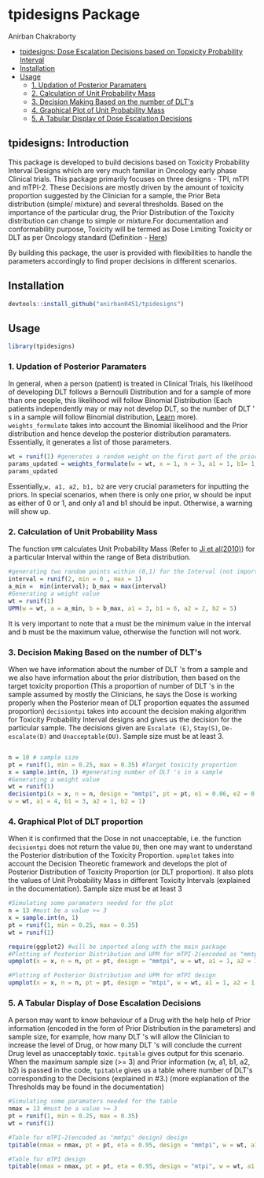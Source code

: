 
tpidesigns Package
================
Anirban Chakraborty

  - [tpidesigns: Dose Escalation Decisions based on Topxicity Probability Interval](#tpidesigns-introduction)
  - [Installation](#installation)
  - [Usage](#usage)
      - [1. Updation of Posterior Paramaters](#Updation-of-Posterior-Paramaters)
      - [2. Calculation of Unit Probability Mass](#Calculation-of-Unit-Probability-Mass)
      - [3. Decision Making Based on the number of DLT's](#Decision-Making-Based-on-the-number-of-DLT's)
      - [4. Graphical Plot of Unit Probability Mass](#Graphical-Plot-of-Unit-Probability-Mass)
      - [5. A Tabular Display of Dose Escalation Decisions](#A-Tabular-Display-of-Dose-Escalation-Decisions)
      

## tpidesigns: Introduction

This package is developed to build decisions based on Toxicity Probability Interval Designs which are very much familiar in Oncology early phase Clinical trials. This package primarily focuses on three designs - TPI, mTPI and mTPI-2. These Decisions are mostly driven by the amount of toxicity proportion suggested by the Clinician for a sample, the Prior Beta distribution (simple/ mixture) and several thresholds. Based on the importance of the particular drug, the Prior Distribution of the Toxicity distribution can change to simple or mixture.For documentation and conformability purpose, Toxicity will be termed as Dose Limiting Toxicity or DLT as per Oncology standard (Definition - [Here](https://www.cancer.gov/publications/dictionaries/cancer-terms/def/dose-limiting))

By building this package, the user is provided with flexibilities to handle the parameters accordingly to find proper decisions in different scenarios. 

## Installation

``` r
devtools::install_github("anirban0451/tpidesigns")
```

## Usage

``` r
library(tpidesigns)
```

### 1\. Updation of Posterior Paramaters

In general, when a person (patient) is treated in Clinical Trials, his likelihood of developing DLT follows a Bernoulli Distribution and for a sample of more than one people, this likelihood will follow Binomial Distribution (Each patients independently may or may not develop DLT, so the number of DLT ' s in a sample will follow Binomial distribution, [Learn](https://en.wikipedia.org/wiki/Bernoulli_distribution#Related_distributions) more). `weights_formulate` takes into account the Binomial likelihood and the Prior distribution and hence develop the posterior distribution paramaters. Essentially, it generates a list of those parameters.

``` r
wt = runif(1) #generates a random weight on the first part of the prior distribution
params_updated = weights_formulate(w = wt, x = 1, n = 3, a1 = 1, b1= 1, a2 = 3, b2 = 5)
params_updated
```
Essentially,`w, a1, a2, b1, b2` are very crucial parameters for inputting the priors. In special scenarios, when there is only one prior, w should be input as either of 0 or 1, and only a1 and b1 should be input. Otherwise, a warning will show up.

### 2\. Calculation of Unit Probability Mass

The function `UPM` calculates Unit Probability Mass (Refer to [Ji et al(2010)](https://journals.sagepub.com/doi/pdf/10.1177/1740774510382799)) for a particular Interval within the range of Beta distribution.

``` r
#generating two random points within (0,1) for the Interval (not important, just for the sake of example)
interval = runif(2, min = 0 , max = 1)
a_min =  min(interval); b_max = max(interval)
#Generating a weight value
wt = runif(1) 
UPM(w = wt, a = a_min, b = b_max, a1 = 3, b1 = 6, a2 = 2, b2 = 5)
```
It is very important to note that a must be the minimum value in the interval and b must be the maximum value, otherwise the function will not work.
### 3\. Decision Making Based on the number of DLT's

When we have information about the number of DLT 's from a sample and we also have information about the prior distribution, then based on the target toxicity proportion (This a proportion of number of DLT 's in the sample assumed by mostly the Clinicians, he says the Dose is working properly when the Posterior mean of DLT proportion equates the assumed proportion) `decisiontpi` takes into account the decision making algorithm for Toxicity Probability Interval designs and gives us the decision for the particular sample. The decisions given are `Escalate (E)`, `Stay(S)`, `De-escalate(D)` and `Unacceptable(DU)`. Sample size must be at least 3.

``` r

n = 10 # sample size
pt = runif(1, min = 0.25, max = 0.35) #Target toxicity proportion 
x = sample.int(n, 1) #generating number of DLT 's in a sample
#Generating a weight value
wt = runif(1) 
decisiontpi(x = x, n = n, design = "mmtpi", pt = pt, e1 = 0.06, e2 = 0.04, eta = 0.95,
w = wt, a1 = 4, b1 = 3, a2 = 1, b2 = 1)
```
### 4\. Graphical Plot of DLT proportion

When it is confirmed that the Dose in not unacceptable, i.e. the function `decisiontpi` does not return the value `DU`, then one may want to understand the Posterior distribution of the Toxicity Proportion. `upmplot` takes into account the Decision Theoretic framework and develops the plot of Posterior Distribution of Toxicity Proportion (or DLT proportion). It also plots the values of Unit Probability Mass in different Toxicity Intervals (explained in the documentation). Sample size must be at least 3

```r
#Simulating some paramaters needed for the plot
n = 13 #must be a value >= 3
x = sample.int(n, 1)
pt = runif(1, min = 0.25, max = 0.35)
wt = runif(1)

require(ggplot2) #will be imported along with the main package
#Plotting of Posterior Distribution and UPM for mTPI-2(encoded as "mmtpi" design) design
upmplot(x = x, n = n, pt = pt, design = "mmtpi", w = wt, a1 = 1, a2 = 1, b1 = 4, b2 = 6) 

#Plotting of Posterior Distribution and UPM for mTPI design
upmplot(x = x, n = n, pt = pt, design = "mtpi", w = wt, a1 = 1, a2 = 1, b1 = 4, b2 = 6) 

```
### 5\. A Tabular Display of Dose Escalation Decisions

A person may want to know behaviour of a Drug with the help help of Prior information (encoded in the form of Prior Distribution in the parameters) and sample size, for example, how many DLT 's will allow the Clinician to increase the level of Drug, or how many DLT 's will conclude the current Drug level as unacceptably toxic. `tpitable` gives output for this scenario. When the maximum sample size (>= 3) and Prior information (w, a1, b1, a2, b2) is passed in the code, `tpitable` gives us a table where number of DLT's corresponding to the Decisions (explained in #3.) (more explanation of the Thresholds may be found in the documentation)

```r
#Simulating some paramaters needed for the table
nmax = 13 #must be a value >= 3
pt = runif(1, min = 0.25, max = 0.35)
wt = runif(1)

#Table for mTPI-2(encoded as "mmtpi" design) design
tpitable(nmax = nmax, pt = pt, eta = 0.95, design = "mmtpi", w = wt, a1 = 1, a2 = 1, b1 = 4, b2 = 6) 

#Table for mTPI design
tpitable(nmax = nmax, pt = pt, eta = 0.95, design = "mtpi", w = wt, a1 = 1, a2 = 1, b1 = 4, b2 = 6) 
```
